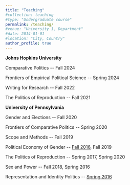 ```yaml
---
title: "Teaching"
#collection: teaching
#type: "Undergraduate course"
permalink: /teaching/
#venue: "University 1, Department"
#date: 2014-01-01
#location: "City, Country"
author_profile: true
---
```

**Johns Hopkins University**

Comparative Politics -- Fall 2024

Frontiers of Empirical Political Science -- Spring 2024

Writing for Research -- Fall 2022

The Politics of Reproduction -- Fall 2021


**University of Pennsylvania**

Gender and Elections -- Fall 2020 

Frontiers of Comparative Politics -- Spring 2020

Scope and Methods -- Fall 2019

Political Economy of Gender -- [Fall 2016](../files/2016%20political%20economy%20of%20gender%20syllabus.pdf), Fall 2019

The Politics of Reproduction -- Spring 2017, Spring 2020

Sex and Power -- Fall 2018, Spring 2016

Representation and Identity Politics -- [Spring 2016](../files/2016%20representation%20and%20identity%20politics%20syllabus.pdf)
